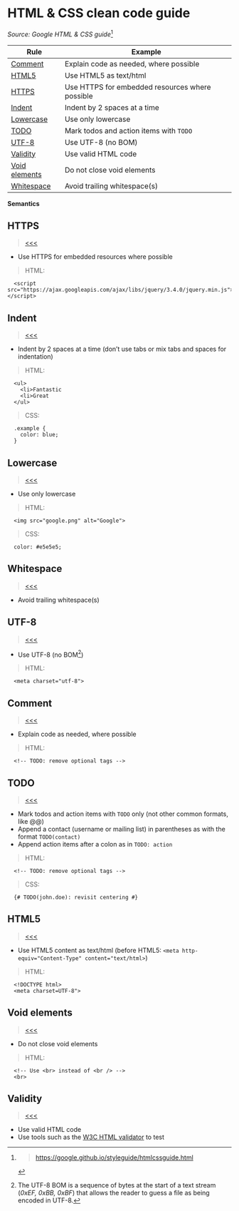 # HTML & CSS clean code guide
_Source: Google HTML & CSS guide_[^1]
[^1]: > https://google.github.io/styleguide/htmlcssguide.html

Rule|Example
-|-
[Comment](#comment)|Explain code as needed, where possible
[HTML5](#html5)|Use HTML5 as text/html
[HTTPS](#https)|Use HTTPS for embedded resources where possible
[Indent](#indent)|Indent by 2 spaces at a time
[Lowercase](#lowercase)|Use only lowercase
[TODO](#todo)|Mark todos and action items with `TODO`
[UTF-8](#utf-8)|Use UTF-8 (no BOM)
[Validity](#validity)|Use valid HTML code
[Void elements](#void-elements)|Do not close void elements
[Whitespace](#whitespace)|Avoid trailing whitespace(s)
**Semantics**

## HTTPS
> [<<<](#)
- Use HTTPS for embedded resources where possible
> HTML:
```
  <script src="https://ajax.googleapis.com/ajax/libs/jquery/3.4.0/jquery.min.js"></script>
```

## Indent
> [<<<](#)
- Indent by 2 spaces at a time (don’t use tabs or mix tabs and spaces for indentation)
> HTML:
```
  <ul>
    <li>Fantastic
    <li>Great
  </ul>
```
> CSS:
```
  .example {
    color: blue;
  }
```

## Lowercase
> [<<<](#)
- Use only lowercase
> HTML:
```
  <img src="google.png" alt="Google">
```
> CSS:
```
  color: #e5e5e5;
```

## Whitespace
> [<<<](#)
- Avoid trailing whitespace(s)

## UTF-8
> [<<<](#)
- Use UTF-8 (no BOM[^2])
[^2]: The UTF-8 BOM is a sequence of bytes at the start of a text stream (_0xEF, 0xBB, 0xBF_) that allows the reader to guess a file as being encoded in UTF-8.
> HTML:
```
  <meta charset="utf-8">
```

## Comment
> [<<<](#)
- Explain code as needed, where possible
> HTML:
```
  <!-- TODO: remove optional tags -->
```

## TODO
> [<<<](#)
- Mark todos and action items with `TODO` only (not other common formats, like @@)
- Append a contact (username or mailing list) in parentheses as with the format `TODO(contact)`
- Append action items after a colon as in `TODO: action`
> HTML:
```
  <!-- TODO: remove optional tags -->
```
> CSS:
```
  {# TODO(john.doe): revisit centering #}
```

## HTML5
> [<<<](#)
- Use HTML5 content as text/html (before HTML5: `<meta http-equiv="Content-Type" content="text/html>`)
> HTML:
```
  <!DOCTYPE html>
  <meta charset=UTF-8">
```

## Void elements
> [<<<](#)
- Do not close void elements
> HTML:
```
  <!-- Use <br> instead of <br /> -->
  <br>
```

## Validity
> [<<<](#)
- Use valid HTML code
- Use tools such as the [W3C HTML validator](https://validator.w3.org/nu/) to test
